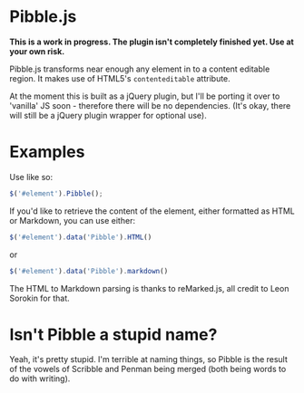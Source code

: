 Pibble.js
======

**This is a work in progress. The plugin isn't completely finished yet. Use at your own risk.**

Pibble.js transforms near enough any element in to a content editable region. It makes use of HTML5's `contenteditable` attribute. 

At the moment this is built as a jQuery plugin, but I'll be porting it over to 'vanilla' JS soon - therefore there will be no dependencies. (It's okay, there will still be a jQuery plugin wrapper for optional use).

# Examples

Use like so:

```javascript
$('#element').Pibble();
```

If you'd like to retrieve the content of the element, either formatted as HTML or Markdown, you can use either:

```javascript
$('#element').data('Pibble').HTML()
```

or

```javascript
$('#element').data('Pibble').markdown()
```

The HTML to Markdown parsing is thanks to reMarked.js, all credit to Leon Sorokin for that. 

# Isn't Pibble a stupid name?
Yeah, it's pretty stupid. I'm terrible at naming things, so Pibble is the result of the vowels of Scribble and Penman being merged (both being words to do with writing).
